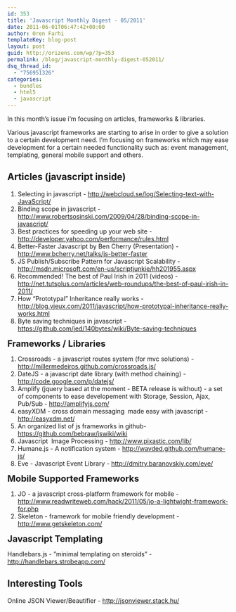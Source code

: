 ```yaml
---
id: 353
title: 'Javascript Monthly Digest - 05/2011'
date: 2011-06-01T06:47:42+00:00
author: Oren Farhi 
templateKey: blog-post
layout: post
guid: http://orizens.com/wp/?p=353
permalink: /blog/javascript-monthly-digest-052011/
dsq_thread_id:
  - "756951326"
categories:
  - bundles
  - html5
  - javascript
---
```

In this month’s issue i’m focusing on articles, frameworks & libraries.
  
Various javascript frameworks are starting to arise in order to give a solution to a certain development need. I’m focusing on frameworks which may ease development for a certain needed functionality such as: event management, templating, general mobile support and others.
  
<!--more-->


  




## Articles (javascript inside)

  1. Selecting in javascript - <http://webcloud.se/log/Selecting-text-with-JavaScript/>
  2. Binding scope in javascript - <http://www.robertsosinski.com/2009/04/28/binding-scope-in-javascript/>
  3. Best practices for speeding up your web site - <http://developer.yahoo.com/performance/rules.html>
  4. Better-Faster Javascript by Ben Cherry (Presentation) - <http://www.bcherry.net/talks/js-better-faster>
  5. JS Publish/Subscribe Pattern for Javascript Scalability - <http://msdn.microsoft.com/en-us/scriptjunkie/hh201955.aspx>
  6. Recommended! The best of Paul Irish in 2011 (videos) - <http://net.tutsplus.com/articles/web-roundups/the-best-of-paul-irish-in-2011/>
  7. How “Prototypal” Inheritance really works - <http://blog.vjeux.com/2011/javascript/how-prototypal-inheritance-really-works.html>
  8. Byte saving techniques in javascript - <https://github.com/jed/140bytes/wiki/Byte-saving-techniques>

<!--more-->


  



  
<span style="font-size: 20px; font-weight: bold;">Frameworks / Libraries</span>

  1. Crossroads - a javascript routes system (for mvc solutions) - <http://millermedeiros.github.com/crossroads.js/>
  2. DateJS - a javascript date library (with method chaining) - <http://code.google.com/p/datejs/>
  3. Amplify (jquery based at the moment - BETA release is without) - a set of components to ease developement with Storage, Session, Ajax, Pub/Sub - <http://amplifyjs.com/>
  4. easyXDM - cross domain messaging  made easy with javascript - <http://easyxdm.net/>
  5. An organized list of js frameworks in github- <https://github.com/bebraw/jswiki/wiki>
  6. Javascript  Image Processing - <http://www.pixastic.com/lib/>
  7. Humane.js - A notification system - <http://wavded.github.com/humane-js/>
  8. Eve - Javascript Event Library - <http://dmitry.baranovskiy.com/eve/>

<span style="font-size: 20px; font-weight: bold;">Mobile Supported Frameworks</span>

  1. JO - a javascript cross-platform framework for mobile - <http://www.readwriteweb.com/hack/2011/05/jo-a-lightwight-framework-for.php>
  2. Skeleton - framework for mobile friendly development - <http://www.getskeleton.com/>

<span style="font-size: 20px; font-weight: bold;">Javascript Templating</span>

Handlebars.js - ”minimal templating on steroids” - <http://handlebars.strobeapp.com/>

## Interesting Tools

Online JSON Viewer/Beautifier - <http://jsonviewer.stack.hu/>

&nbsp;